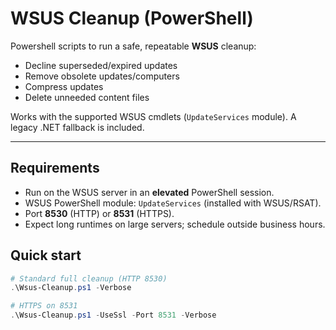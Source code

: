 # WSUS Cleanup (PowerShell)

Powershell scripts to run a safe, repeatable **WSUS** cleanup:
- Decline superseded/expired updates
- Remove obsolete updates/computers
- Compress updates
- Delete unneeded content files

Works with the supported WSUS cmdlets (`UpdateServices` module). A legacy .NET fallback is included.

---

## Requirements
- Run on the WSUS server in an **elevated** PowerShell session.
- WSUS PowerShell module: `UpdateServices` (installed with WSUS/RSAT).
- Port **8530** (HTTP) or **8531** (HTTPS).
- Expect long runtimes on large servers; schedule outside business hours.

## Quick start

```powershell
# Standard full cleanup (HTTP 8530)
.\Wsus-Cleanup.ps1 -Verbose

# HTTPS on 8531
.\Wsus-Cleanup.ps1 -UseSsl -Port 8531 -Verbose

